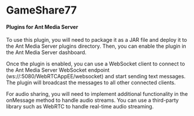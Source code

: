 # GameShare77
#### Plugins for Ant Media Server 
To use this plugin, you will need to package it as a JAR file and deploy it to the Ant Media Server plugins directory. Then, you can enable the plugin in the Ant Media Server dashboard.

Once the plugin is enabled, you can use a WebSocket client to connect to the Ant Media Server WebSocket endpoint (ws://<server-ip>:5080/WebRTCAppEE/websocket) and start sending text messages. The plugin will broadcast the messages to all other connected clients.

For audio sharing, you will need to implement additional functionality in the onMessage method to handle audio streams. You can use a third-party library such as WebRTC to handle real-time audio streaming.



